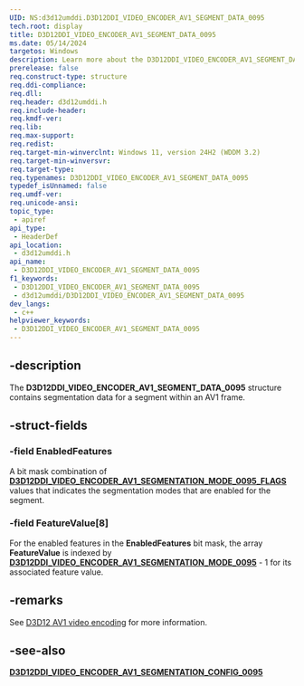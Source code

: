 ```yaml
---
UID: NS:d3d12umddi.D3D12DDI_VIDEO_ENCODER_AV1_SEGMENT_DATA_0095
tech.root: display
title: D3D12DDI_VIDEO_ENCODER_AV1_SEGMENT_DATA_0095
ms.date: 05/14/2024
targetos: Windows
description: Learn more about the D3D12DDI_VIDEO_ENCODER_AV1_SEGMENT_DATA_0095 structure.
prerelease: false
req.construct-type: structure
req.ddi-compliance: 
req.dll: 
req.header: d3d12umddi.h
req.include-header: 
req.kmdf-ver: 
req.lib: 
req.max-support: 
req.redist: 
req.target-min-winverclnt: Windows 11, version 24H2 (WDDM 3.2)
req.target-min-winversvr: 
req.target-type: 
req.typenames: D3D12DDI_VIDEO_ENCODER_AV1_SEGMENT_DATA_0095
typedef_isUnnamed: false
req.umdf-ver: 
req.unicode-ansi: 
topic_type:
 - apiref
api_type:
 - HeaderDef
api_location:
 - d3d12umddi.h
api_name:
 - D3D12DDI_VIDEO_ENCODER_AV1_SEGMENT_DATA_0095
f1_keywords:
 - D3D12DDI_VIDEO_ENCODER_AV1_SEGMENT_DATA_0095
 - d3d12umddi/D3D12DDI_VIDEO_ENCODER_AV1_SEGMENT_DATA_0095
dev_langs:
 - c++
helpviewer_keywords:
 - D3D12DDI_VIDEO_ENCODER_AV1_SEGMENT_DATA_0095
---
```


## -description

The **D3D12DDI_VIDEO_ENCODER_AV1_SEGMENT_DATA_0095** structure contains segmentation data for a segment within an AV1 frame.

## -struct-fields

### -field EnabledFeatures

A bit mask combination of [**D3D12DDI_VIDEO_ENCODER_AV1_SEGMENTATION_MODE_0095_FLAGS**](ne-d3d12umddi-d3d12ddi_video_encoder_av1_segmentation_mode_0095_flags.md) values that indicates the segmentation modes that are enabled for the segment.

### -field FeatureValue[8]

For the enabled features in the **EnabledFeatures** bit mask, the array **FeatureValue** is indexed by [**D3D12DDI_VIDEO_ENCODER_AV1_SEGMENTATION_MODE_0095**](ne-d3d12umddi-d3d12ddi_video_encoder_av1_segmentation_mode_0095.md) - 1 for its associated feature value.

## -remarks

See [D3D12 AV1 video encoding](/windows-hardware/drivers/display/video-encoding-d3d12-av1) for more information.

## -see-also

[**D3D12DDI_VIDEO_ENCODER_AV1_SEGMENTATION_CONFIG_0095**](ns-d3d12umddi-d3d12ddi_video_encoder_av1_segmentation_config_0095.md)
